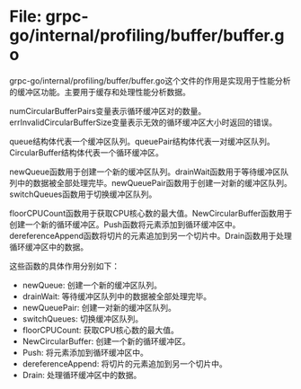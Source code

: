 # File: grpc-go/internal/profiling/buffer/buffer.go

grpc-go/internal/profiling/buffer/buffer.go这个文件的作用是实现用于性能分析的缓冲区功能。主要用于缓存和处理性能分析数据。

numCircularBufferPairs变量表示循环缓冲区对的数量。errInvalidCircularBufferSize变量表示无效的循环缓冲区大小时返回的错误。

queue结构体代表一个缓冲区队列。queuePair结构体代表一对缓冲区队列。CircularBuffer结构体代表一个循环缓冲区。

newQueue函数用于创建一个新的缓冲区队列。drainWait函数用于等待缓冲区队列中的数据被全部处理完毕。newQueuePair函数用于创建一对新的缓冲区队列。switchQueues函数用于切换缓冲区队列。

floorCPUCount函数用于获取CPU核心数的最大值。NewCircularBuffer函数用于创建一个新的循环缓冲区。Push函数将元素添加到循环缓冲区中。dereferenceAppend函数将切片的元素追加到另一个切片中。Drain函数用于处理循环缓冲区中的数据。

这些函数的具体作用分别如下：
- newQueue: 创建一个新的缓冲区队列。
- drainWait: 等待缓冲区队列中的数据被全部处理完毕。
- newQueuePair: 创建一对新的缓冲区队列。
- switchQueues: 切换缓冲区队列。
- floorCPUCount: 获取CPU核心数的最大值。
- NewCircularBuffer: 创建一个新的循环缓冲区。
- Push: 将元素添加到循环缓冲区中。
- dereferenceAppend: 将切片的元素追加到另一个切片中。
- Drain: 处理循环缓冲区中的数据。

